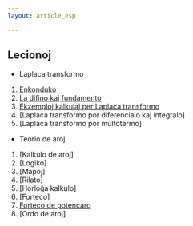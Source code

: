 ```yaml
---
layout: article_esp

---
```


## Lecionoj  
  
- Laplaca transformo  
 1. [Enkonduko](../laplaca_transformo/esp/01.html)  
 1. [La difino kaj fundamento](../laplaca_transformo/esp/02.html)  
 1. [Ekzemploj kalkulaj per Laplaca transformo](../laplaca_transformo/esp/03.html)  
 1. [Laplaca transformo por diferencialo kaj integralo]  
 1. [Laplaca transformo por multotermo]  
   
   
- Teorio de aroj
 1. [Kalkulo de aroj]  
 1. [Logiko]  
 1. [Mapoj]  
 1. [Rilato]  
 1. [Horloĝa kalkulo]  
 1. [Forteco]  
 1. [Forteco de potencaro](../aroj/esp/07.html)
 1. [Ordo de aroj]